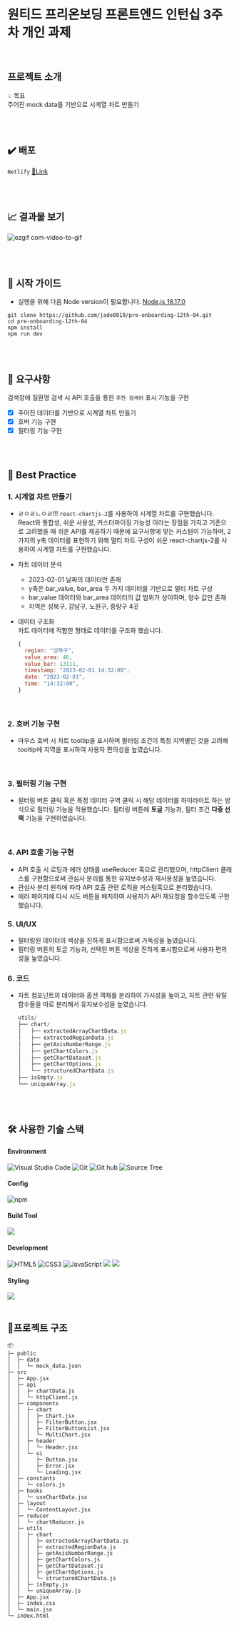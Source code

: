 # 원티드 프리온보딩 프론트엔드 인턴십 3주차 개인 과제

<br>

## 프로젝트 소개

💡 목표<br>
주어진 mock data를 기반으로 시계열 차트 만들기

<br>
<br>

## ✔️ 배포

`Netlify` [🔗Link](https://pre-onboarding-12th-week4.netlify.app/)

<br/>
<br/>

## 📈 결과물 보기

![ezgif com-video-to-gif](https://github.com/jade0819/pre-onboarding-12th-04/assets/88275787/c6468127-2150-485c-9f18-e943fe6f0d31)

<br/>
<br/>

## 🛫 시작 가이드

- 실행을 위해 다음 Node version이 필요합니다.
  [Node.js 18.17.0](https://nodejs.org/ca/blog/release/v18.17.0/)

```
git clone https://github.com/jade0819/pre-onboarding-12th-04.git
cd pre-onboarding-12th-04
npm install
npm run dev
```

<br/>
<br/>

## 🚀 요구사항

검색창에 질환명 검색 시 API 호출을 통한 `추천 검색어` 표시 기능을 구현

- [x] 주어진 데이터를 기반으로 시계열 차트 만들기
- [x] 호버 기능 구현
- [x] 필터링 기능 구현

<br/>
<br/>

## 🏅 Best Practice

### 1. 시계열 차트 만들기

- ㄹㅇㄹㄴㅇㄹ!!! `react-chartjs-2`를 사용하여 시계열 차트를 구현했습니다. React와 통합성, 쉬운 사용성, 커스터마이징 가능성 이라는 장점을 가지고 기준으로 고려했을 때 쉬운 API를 제공하기 때문에 요구사항에 맞는 커스텀이 가능하며, 2가지의 y축 데이터를 표현하기 위해 멀티 차트 구성이 쉬운 react-chartjs-2를 사용하여 시계열 차트를 구현했습니다.

- 차트 데이터 분석

  - 2023-02-01 날짜의 데이터만 존재
  - y축은 bar_value, bar_area 두 가지 데이터를 기반으로 멀티 차트 구성
  - bar_value 데이터와 bar_area 데이터의 값 범위가 상이하며, 양수 값만 존재
  - 지역은 성북구, 강남구, 노원구, 중랑구 4곳

- 데이터 구조화<br>
  차트 데이터에 적합한 형태로 데이터를 구조화 했습니다.
  ```jsx
  {
    region: "성북구",
    value_area: 46,
    value_bar: 13111,
    timestamp: "2023-02-01 14:32:00",
    date: "2023-02-01",
    time: "14:32:00",
  }
  ```
  <br>

### 2. 호버 기능 구현

- 마우스 호버 시 차트 tooltip을 표시하며 필터링 조건이 특정 지역별인 것을 고려해 tooltip에 지역을 표시하여 사용자 편의성을 높였습니다.

<br/>

### 3. 필터링 기능 구현

- 필터링 버튼 클릭 혹은 특정 데이터 구역 클릭 시 해당 데이터를 하이라이트 하는 방식으로 필터링 기능을 적용했습니다. 필터링 버튼에 **토글** 기능과, 필터 조건 **다중 선택** 기능을 구현하였습니다.

<br/>

### 4. API 호출 기능 구현

- API 호출 시 로딩과 에러 상태를 useReducer 훅으로 관리했으며, httpClient 클래스를 구현함으로써 관심사 분리를 통한 유지보수성과 재사용성을 높였습니다.
- 관심사 분리 원칙에 따라 API 호출 관련 로직을 커스텀훅으로 분리했습니다.
- 에러 페이지에 다시 시도 버튼을 배치하여 사용자가 API 재요청을 할수있도록 구현했습니다.

### 5. UI/UX

- 필터링된 데이터의 색상을 진하게 표시함으로써 가독성을 높였습니다.
- 필터링 버튼의 토글 기능과, 선택된 버튼 색상을 진하게 표시함으로써 사용자 편의성을 높였습니다.

### 6. 코드

- 차트 컴포넌트의 데이터와 옵션 객체를 분리하여 가시성을 높이고, 차트 관련 유틸 함수들을 따로 분리해서 유지보수성을 높였습니다.

  ```jsx
  utils/
  ├── chart/
  │   ├── extractedArrayChartData.js
  │   ├── extractedRegionData.js
  │   ├── getAxisNumberRange.js
  │   ├── getChartColors.js
  │   ├── getChartDataset.js
  │   ├── getChartOptions.js
  │   └── structuredChartData.js
  ├── isEmpty.js
  └── uniqueArray.js
  ```

<br/>
<br/>

## 🛠️ 사용한 기술 스택

#### Environment

![Visual Studio Code](https://img.shields.io/badge/Visual%20Studio%20Code-007ACC?style=for-the-badge&logo=Visual%20Studio%20Code&logoColor=white)
![Git](https://img.shields.io/badge/Git-F05032?style=for-the-badge&logo=Git&logoColor=white)
![Git hub](https://img.shields.io/badge/GitHub-181717?style=for-the-badge&logo=GitHub&logoColor=white)
![Source Tree](https://img.shields.io/badge/SOURCE%20TREE-blue?style=for-the-badge&logo=sourcetree)

#### Config

![npm](https://img.shields.io/badge/npm-CB3837?style=for-the-badge&logo=npm&logoColor=white)

#### Build Tool

<img src= "https://img.shields.io/badge/vite-646CFF?style=for-the-badge&logo=vite&logoColor=white">

#### Development

![HTML5](https://img.shields.io/badge/HTML-%23F5AF64?style=for-the-badge&logo=html5)
![CSS3](https://img.shields.io/badge/CSS-%230A82FF?style=for-the-badge&logo=css3)
![JavaScript](https://img.shields.io/badge/JavaScript-F7DF1E?style=for-the-badge&logo=Javascript&logoColor=black)
<img src="https://img.shields.io/badge/React-61DAFB.svg?&style=for-the-badge&logo=React&logoColor=000"/>
<img src="https://img.shields.io/badge/Chart.js-43436B?style=for-the-badge&logo=Chart.js&logoColor=white">

#### Styling

<img src="https://img.shields.io/badge/TailwindCSS-2D79C7?style=for-the-badge&logo=tailwindcss&logoColor=white">

<br/>
<br/>

## 🌲프로젝트 구조

```
📦
├─ public
│  ├─ data
│  │  └─ mock_data.json
├─ src
│  ├─ App.jsx
│  ├─ api
│  │  ├─ chartData.js
│  │  └─ httpClient.js
│  ├─ components
│  │  ├─ chart
│  │  │  ├─ Chart.jsx
│  │  │  ├─ FilterButton.jsx
│  │  │  ├─ FilterButtonList.jsx
│  │  │  └─ MultiChart.jsx
│  │  ├─ header
│  │  │  └─ Header.jsx
│  │  └─ ui
│  │     ├─ Button.jsx
│  │     ├─ Error.jsx
│  │     └─ Loading.jsx
│  ├─ constants
│  │  └─ colors.js
│  ├─ hooks
│  │  └─ useChartData.jsx
│  ├─ layout
│  │  └─ ContentLayout.jsx
│  ├─ reducer
│  │  └─ chartReducer.js
│  ├─ utils
│  │  ├─ chart
│  │  │  ├─ extractedArrayChartData.js
│  │  │  ├─ extractedRegionData.js
│  │  │  ├─ getAxisNumberRange.js
│  │  │  ├─ getChartColors.js
│  │  │  ├─ getChartDataset.js
│  │  │  ├─ getChartOptions.js
│  │  │  └─ structuredChartData.js
│  │  ├─ isEmpty.js
│  │  └─ uniqueArray.js
│  ├─ App.jsx
│  ├─ index.css
│  └─ main.jsx
└─ index.html
```

